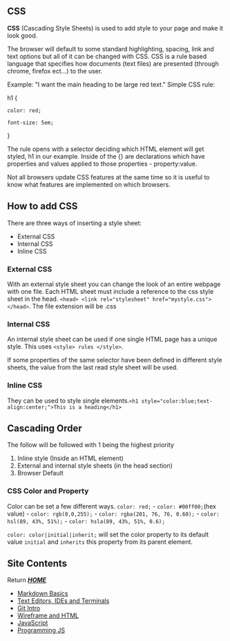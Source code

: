 ## CSS 
**CSS** (Cascading Style Sheets) is used to add style to your page and make it look good. 

The browser will default to some standard highlighting, spacing, link and text options but all of it can be changed with CSS. CSS is a rule based language that specifies how documents (text files) are presented (through chrome, firefox ect...) to the user.

Example: "I want the main heading to be large red text." Simple CSS rule:

h1 {

    color: red;

    font-size: 5em;

}

The rule opens with a selector deciding which HTML element will get styled, h1 in our example. Inside of the {} are declarations which have properties and values applied to those properties - property:value. 

Not all browsers update CSS features at the same time so it is useful to know what features are implemented on which browsers.

## How to add CSS 

There are three ways of inserting a style sheet: 
* External CSS
* Internal CSS
* Inline CSS 

### External CSS

With an external style sheet you can change the look of an entire webpage with one file. Each HTML sheet must include a reference to the css style sheet in the head. `<head> <link rel="stylesheet" href="mystyle.css"> </head>`. The file extension will be .css

### Internal CSS 

An internal style sheet can be used if one single HTML page has a unique style. This uses `<style> rules </style>`.

If some properties of the same selector have been defined in different style sheets, the value from the last read style sheet will be used.

### Inline CSS

 They can be used to style single elements.`<h1 style="color:blue;text-align:center;">This is a heading</h1>`

## Cascading Order

 The follow will be followed with 1 being the highest priority

 1. Inline style (Inside an HTML element)
 2. External and internal style sheets (in the head section)
 3. Browser Default

### CSS Color and Property 

Color can be set a few different ways. `color: red;` - `color: #00ff00;`(hex value) - `color: rgb(0,0,255);` - `color: rgba(201, 76, 76, 0.60);` - `color: hsl(89, 43%, 51%);` - `color: hsla(89, 43%, 51%, 0.6);`

`color: color|initial|inherit;` will set the color property to its default value `initial` and `inherits` this property from its parent element. 

## Site Contents
Return [**_HOME_**](https://DustinHall.github.io/reading-notes) 
* [Markdown Basics](https://dustinhall.github.io/reading-notes/markdown)
* [Text Editors, IDEs and Terminals](https://dustinhall.github.io/reading-notes/text-editor)
* [Git Intro](https://dustinhall.github.io/reading-notes/git-intro)
* [Wireframe and HTML](https://dustinhall.github.io/reading-notes/wireframe-html)
* [JavaScript](https://dustinhall.github.io/reading-notes/javascript) 
* [Programming JS](https://dustinhall.github.io/reading-notes/preogramming-with-javascript)
